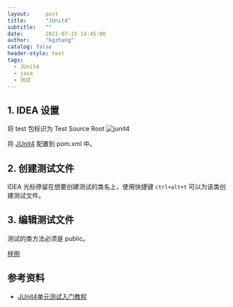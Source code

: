 ```yaml
---
layout:     post
title:      "JUnit4"
subtitle:   ""
date:       2021-07-15 14:45:00
author:     "kgzhang"
catalog: false
header-style: text
tags:
  - JUnit4
  - java
  - 测试
---
```


## 1. IDEA 设置 
将 test 包标识为 Test Source Root
![junit4](/img/junit4.png)

将 [JUnit4](https://github.com/junit-team/junit4/wiki/Download-and-Install) 配置到 pom.xml 中。

## 2. 创建测试文件
IDEA 光标停留在想要创建测试的类名上，使用快捷键 `ctrl+alt+t` 可以为该类创建测试文件。

## 3. 编辑测试文件
测试的类方法必须是 public。

[样例](https://gist.github.com/kougazhang/31330fdf9b4a3f286ccdba89a0830033)

## 参考资料
+ [JUnit4单元测试入门教程](https://www.jianshu.com/p/7088822e21a3)